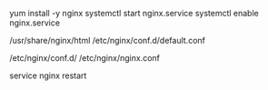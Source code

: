 yum install -y nginx
systemctl start nginx.service
systemctl enable nginx.service

/usr/share/nginx/html
/etc/nginx/conf.d/default.conf

/etc/nginx/conf.d/
/etc/nginx/nginx.conf


service nginx restart